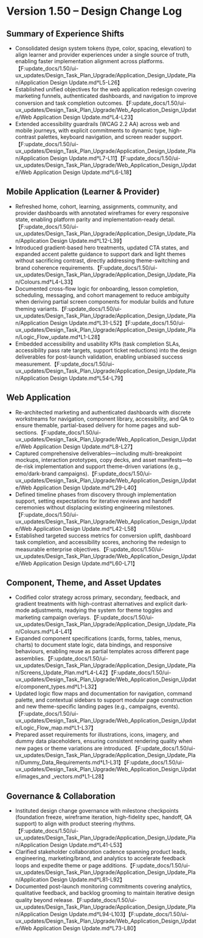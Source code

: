 # Version 1.50 – Design Change Log

## Summary of Experience Shifts
- Consolidated design system tokens (type, color, spacing, elevation) to align learner and provider experiences under a single source of truth, enabling faster implementation alignment across platforms.【F:update_docs/1.50/ui-ux_updates/Design_Task_Plan_Upgrade/Application_Design_Update_Plan/Application Design Update.md†L5-L26】
- Established unified objectives for the web application redesign covering marketing funnels, authenticated dashboards, and navigation to improve conversion and task completion outcomes.【F:update_docs/1.50/ui-ux_updates/Design_Task_Plan_Upgrade/Web_Application_Design_Update/Web Application Design Update.md†L4-L23】
- Extended accessibility guardrails (WCAG 2.2 AA) across web and mobile journeys, with explicit commitments to dynamic type, high-contrast palettes, keyboard navigation, and screen reader support.【F:update_docs/1.50/ui-ux_updates/Design_Task_Plan_Upgrade/Application_Design_Update_Plan/Application Design Update.md†L7-L11】【F:update_docs/1.50/ui-ux_updates/Design_Task_Plan_Upgrade/Web_Application_Design_Update/Web Application Design Update.md†L6-L18】

## Mobile Application (Learner & Provider)
- Refreshed home, cohort, learning, assignments, community, and provider dashboards with annotated wireframes for every responsive state, enabling platform parity and implementation-ready detail.【F:update_docs/1.50/ui-ux_updates/Design_Task_Plan_Upgrade/Application_Design_Update_Plan/Application Design Update.md†L12-L39】
- Introduced gradient-based hero treatments, updated CTA states, and expanded accent palette guidance to support dark and light themes without sacrificing contrast, directly addressing theme-switching and brand coherence requirements.【F:update_docs/1.50/ui-ux_updates/Design_Task_Plan_Upgrade/Application_Design_Update_Plan/Colours.md†L4-L33】
- Documented cross-flow logic for onboarding, lesson completion, scheduling, messaging, and cohort management to reduce ambiguity when deriving partial screen components for modular builds and future theming variants.【F:update_docs/1.50/ui-ux_updates/Design_Task_Plan_Upgrade/Application_Design_Update_Plan/Application Design Update.md†L31-L52】【F:update_docs/1.50/ui-ux_updates/Design_Task_Plan_Upgrade/Application_Design_Update_Plan/Logic_Flow_update.md†L1-L28】
- Embedded accessibility and usability KPIs (task completion SLAs, accessibility pass rate targets, support ticket reductions) into the design deliverables for post-launch validation, enabling unbiased success measurement.【F:update_docs/1.50/ui-ux_updates/Design_Task_Plan_Upgrade/Application_Design_Update_Plan/Application Design Update.md†L54-L79】

## Web Application
- Re-architected marketing and authenticated dashboards with discrete workstreams for navigation, component library, accessibility, and QA to ensure themable, partial-based delivery for home pages and sub-sections.【F:update_docs/1.50/ui-ux_updates/Design_Task_Plan_Upgrade/Web_Application_Design_Update/Web Application Design Update.md†L8-L27】
- Captured comprehensive deliverables—including multi-breakpoint mockups, interaction prototypes, copy decks, and asset manifests—to de-risk implementation and support theme-driven variations (e.g., emo/dark-brand campaigns).【F:update_docs/1.50/ui-ux_updates/Design_Task_Plan_Upgrade/Web_Application_Design_Update/Web Application Design Update.md†L29-L40】
- Defined timeline phases from discovery through implementation support, setting expectations for iterative reviews and handoff ceremonies without displacing existing engineering milestones.【F:update_docs/1.50/ui-ux_updates/Design_Task_Plan_Upgrade/Web_Application_Design_Update/Web Application Design Update.md†L42-L58】
- Established targeted success metrics for conversion uplift, dashboard task completion, and accessibility scores, anchoring the redesign to measurable enterprise objectives.【F:update_docs/1.50/ui-ux_updates/Design_Task_Plan_Upgrade/Web_Application_Design_Update/Web Application Design Update.md†L60-L71】

## Component, Theme, and Asset Updates
- Codified color strategy across primary, secondary, feedback, and gradient treatments with high-contrast alternatives and explicit dark-mode adjustments, readying the system for theme toggles and marketing campaign overlays.【F:update_docs/1.50/ui-ux_updates/Design_Task_Plan_Upgrade/Application_Design_Update_Plan/Colours.md†L4-L41】
- Expanded component specifications (cards, forms, tables, menus, charts) to document state logic, data bindings, and responsive behaviours, enabling reuse as partial templates across different page assemblies.【F:update_docs/1.50/ui-ux_updates/Design_Task_Plan_Upgrade/Application_Design_Update_Plan/Screens_Update_Plan.md†L4-L42】【F:update_docs/1.50/ui-ux_updates/Design_Task_Plan_Upgrade/Web_Application_Design_Update/component_types.md†L1-L32】
- Updated logic flow maps and documentation for navigation, command palette, and contextual sidebars to support modular page construction and new theme-specific landing pages (e.g., campaigns, events).【F:update_docs/1.50/ui-ux_updates/Design_Task_Plan_Upgrade/Web_Application_Design_Update/Logic_Flow_map.md†L1-L37】
- Prepared asset requirements for illustrations, icons, imagery, and dummy data placeholders, ensuring consistent rendering quality when new pages or theme variations are introduced.【F:update_docs/1.50/ui-ux_updates/Design_Task_Plan_Upgrade/Application_Design_Update_Plan/Dummy_Data_Requirements.md†L1-L31】【F:update_docs/1.50/ui-ux_updates/Design_Task_Plan_Upgrade/Web_Application_Design_Update/images_and _vectors.md†L1-L28】

## Governance & Collaboration
- Instituted design change governance with milestone checkpoints (foundation freeze, wireframe iteration, high-fidelity spec, handoff, QA support) to align with product steering rhythms.【F:update_docs/1.50/ui-ux_updates/Design_Task_Plan_Upgrade/Application_Design_Update_Plan/Application Design Update.md†L41-L53】
- Clarified stakeholder collaboration cadence spanning product leads, engineering, marketing/brand, and analytics to accelerate feedback loops and expedite theme or page additions.【F:update_docs/1.50/ui-ux_updates/Design_Task_Plan_Upgrade/Application_Design_Update_Plan/Application Design Update.md†L81-L92】
- Documented post-launch monitoring commitments covering analytics, qualitative feedback, and backlog grooming to maintain iterative design quality beyond release.【F:update_docs/1.50/ui-ux_updates/Design_Task_Plan_Upgrade/Application_Design_Update_Plan/Application Design Update.md†L94-L103】【F:update_docs/1.50/ui-ux_updates/Design_Task_Plan_Upgrade/Web_Application_Design_Update/Web Application Design Update.md†L73-L80】
